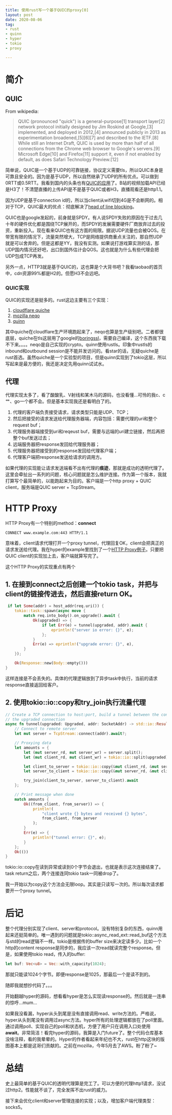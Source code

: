 ```yaml
---
title: 使用rust写一个基于QUIC的proxy[0]
layout: post
date: 2020-08-06
tag:
- rust
- quinn
- hyper
- tokio
- proxy

---
```


# 简介

## QUIC

From wikipedia:

> QUIC (pronounced "quick") is a general-purpose[1] transport layer[2] network protocol initially designed by Jim Roskind at Google,[3] implemented, and deployed in 2012,[4] announced publicly in 2013 as experimentation broadened,[5][6][7] and described to the IETF.[8] While still an Internet Draft, QUIC is used by more than half of all connections from the Chrome web browser to Google's servers.[9] Microsoft Edge[10] and Firefox[11] support it, even if not enabled by default, as does Safari Technology Preview.[12]

简单说，QUIC是一个基于UDP的可靠链接，协议定义需要tls，所以QUIC本身是可靠且安全的。因为是基于UDP，所以自然继承了UDP的所有优点。可以做到0RTT或0.5RTT。我看到国内的头条也有[QUIC的应用](https://www.infoq.cn/article/OH79WEaK7Z3S2XaVO*BV)了。B站的视频加载API已经是H3了！不清楚直播的上传API是不是基于QUIC或者H3，直播观看还是http1.1。

因为UDP是基于connection id的，所以当client从wifi切到4G是不会断网的。相对于TCP，QUIC最大的优点：彻底解决了[head of line blocking](https://http3-explained.haxx.se/en/why-quic/why-tcphol)。

QUIC也是google发起的，前身就是SPDY。有人说SPDY失败的原因在于过去几十年的硬件优化都是围绕TCP展开的，而SPDY的发展需要硬件厂商放弃过去的投资，重新投入。现在看来QUIC也有这方面的局限。据说UDP流量也会被QOS。在带宽有限的情况下，流量突然增大，TCP是网络提供商重点关注的，那自然UDP就是可以舍弃的。但是这都是YY，我没有实测。如果说打游戏算实测的话，那UDP国内情况还好吧，出口到国外估计会QOS。这也就是为什么有些代理会把UDP包成TCP再发。

另外一点，HTTP3就是基于QUIC的，这也算是个大背书吧？我看taobao的首页中，cdn资源99%都是H2的。但愿H3不会远吧。

### QUIC实现

QUIC的实现还是挺多的。rust这边主要有三个实现：

1. [cloudflare quiche](https://github.com/cloudflare/quiche)
2. [mozilla neqo](https://github.com/mozilla/neqo)
3. [quinn](https://github.com/djc/quinn)

其中quiche在cloudflare生产环境跑起来了，neqo也算是生产级别吧。二者都很底层，quiche在tls这层用了google的[boringssl](https://boringssl.googlesource.com/boringssl/)，需要自己编译，这个东西我下载不下来。。。。neqo是自己实现的crypto。quinn使用rustls。印象中rustls的inbound和outbound session是不能并发访问的。看star的话，无疑quiche是rust首选。虽然quiche是一个实验型的项目，但是quinn实现到了tokio这层，所以写起来是最方便的，我还是决定先用quinn试试水。

## 代理

代理实现太多了，看了酸酸乳、V射线和某木马的源码，也没看懂...可怜的我c、c艹、go一个都不会。但是基本实现我还是看明白了的。

1. 代理的客户端负责接受请求，请求类型只能是UDP、TCP；
2. 然后把接受的请求发送给代理服务器端，内容包括：需要代理的uri和整个request buf；
3. 代理服务器端接受到uri和reqeust buf，需要与远端的uri建立链接，然后再把整个buf发送过去；
4. 远端服务器把response发回给代理服务器；
5. 代理服务器把接受到的response发回给代理客户端；
6. 代理客户端把response发送给请求的调用方。

如果代理的实现能让请求发送端看不出有代理的**痕迹**，那就是成功的透明代理了。这里会牵扯出一系列的问题，核心问题就是怎么维护连接。作为第一个版本，我就打算写个最简单的，以能跑起来为目的。客户端是一个http proxy + QUIC client，服务端是QUIC server + TcpStream。

# HTTP Proxy

HTTP Proxy有一个特别的method：**connect**

```http
CONNECT www.example.com:443 HTTP/1.1
```

意味着，client请求代理打开一个proxy tunnel，代理回复OK，client会把真正的请求发送给代理。我在hyper的example里找到了一个[HTTP Proxy例子](https://github.com/hyperium/hyper/blob/3de81c822e6ac5a5b0640059f53838d0906f68c4/examples/http_proxy.rs)。只要把QUIC client的实现加上去，客户端就算写完了。

这个HTTP Proxy的实现重点有两个

## 1. 在接到connect之后创建一个tokio task，并把与client的链接传进去，然后直接return OK。

```rust
 if let Some(addr) = host_addr(req.uri()) {
    tokio::task::spawn(async move {
        match req.into_body().on_upgrade().await {
            Ok(upgraded) => {
                if let Err(e) = tunnel(upgraded, addr).await {
                    eprintln!("server io error: {}", e);
                };
            }
            Err(e) => eprintln!("upgrade error: {}", e),
        }
    });

    Ok(Response::new(Body::empty()))
}
```

这样连接是不会丢失的。具体的代理逻辑放到了异步task中执行，当前的请求response直接返回给客户。

## 2. 使用tokio::io::copy和try_join执行流量代理

```rust
// Create a TCP connection to host:port, build a tunnel between the connection and
// the upgraded connection
async fn tunnel(upgraded: Upgraded, addr: SocketAddr) -> std::io::Result<()> {
    // Connect to remote server
    let mut server = TcpStream::connect(addr).await?;

    // Proxying data
    let amounts = {
        let (mut server_rd, mut server_wr) = server.split();
        let (mut client_rd, mut client_wr) = tokio::io::split(upgraded);

        let client_to_server = tokio::io::copy(&mut client_rd, &mut server_wr);
        let server_to_client = tokio::io::copy(&mut server_rd, &mut client_wr);

        try_join(client_to_server, server_to_client).await
    };

    // Print message when done
    match amounts {
        Ok((from_client, from_server)) => {
            println!(
                "client wrote {} bytes and received {} bytes",
                from_client, from_server
            );
        }
        Err(e) => {
            println!("tunnel error: {}", e);
        }
    };
    Ok(())
}
```

tokio::io::copy在读到异常或读到0个字节会退出，也就是表示这次连接结束了。task return之后，两个连接连同tokio task一同被drop了。

我一开始以为copy这个方法会无限loop。其实是只读写一次的。所以每次请求都要开一个proxy tunnel。

# 后记

整个代理分别实现了client、server和protocol。没有特别复杂的东西，quinn用起来还挺简单的。唯一遇到的问题就是tokio::async_read_ext::read_buf这个方法与std的read逻辑不一样。tokio是根据传的buffer size来决定读多少。比如一个http的content response是同步的，我应该一次read就读完整个response。但是，如果使用tokio read，传入的buffer: 

```rust
let buf: Vec<u8> = Vec::with_capacity(1024);
```

那就只能读1024个字节。即便response是1025，那最后一个是读不到的。

随即我就想抄代码了。。。

开始翻越hyper的源码，想看看hyper是怎么实现读response的。然后就是一连串的惊呼...mum...

如果我没看漏，hyper从头到尾是没有直接调用read、write方法的。严格说，hyper从头到尾没有调用过async方法。hyper所有的处理逻辑都放在了poll里面。通过调用poll、实现自己的poll和状态机，方便了用户只在调用入口处使用**await**。非常简洁！看完hyper的源码，我算是入门future了。整个代码仓库基本没啥注释，看的我晕晕的。Hyper的作者看起来年纪也不大，rust在http这块的版图基本上都是这哥们贡献的。之前在mozilla，今年5月去了AWS。粉了粉了~

# 总结

史上最简单的基于QUIC的透明代理算是完工了。可以方便的代理http1请求，没试过http2。性能就不谈了，完全发挥不出rust的威力。

接下来会优化client和server管理连接的实现；以及，增加客户端代理类型：socks5。
